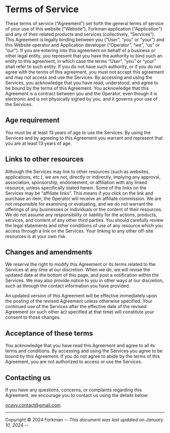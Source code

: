# Terms of Service
These terms of service (“Agreement”) set forth the general terms of service of your use of this website (“Website”), Forkman application (“Application”) and any of their related products and services (collectively, “Services”). This Agreement is legally binding between you (“User”, “you” or “your”) and this Website operator and Application developer (“Operator”, “we”, “us” or “our”). If you are entering into this agreement on behalf of a business or other legal entity, you represent that you have the authority to bind such an entity to this agreement, in which case the terms “User”, “you” or “your” shall refer to such entity. If you do not have such authority, or if you do not agree with the terms of this agreement, you must not accept this agreement and may not access and use the Services. By accessing and using the Services, you acknowledge that you have read, understood, and agree to be bound by the terms of this Agreement. You acknowledge that this Agreement is a contract between you and the Operator, even though it is electronic and is not physically signed by you, and it governs your use of the Services.

## Age requirement
You must be at least 13 years of age to use the Services. By using the Services and by agreeing to this Agreement you warrant and represent that you are at least 13 years of age.

## Links to other resources
Although the Services may link to other resources (such as websites, applications, etc.), we are not, directly or indirectly, implying any approval, association, sponsorship, endorsement, or affiliation with any linked resource, unless specifically stated herein. Some of the links on the Services may be “affiliate links”. This means if you click on the link and purchase an item, the Operator will receive an affiliate commission. We are not responsible for examining or evaluating, and we do not warrant the offerings of any businesses or individuals or the content of their resources. We do not assume any responsibility or liability for the actions, products, services, and content of any other third parties. You should carefully review the legal statements and other conditions of use of any resource which you access through a link on the Services. Your linking to any other off-site resources is at your own risk.

## Changes and amendments
We reserve the right to modify this Agreement or its terms related to the Services at any time at our discretion. When we do, we will revise the updated date at the bottom of this page, and post a notification within the Services. We may also provide notice to you in other ways at our discretion, such as through the contact information you have provided.

An updated version of this Agreement will be effective immediately upon the posting of the revised Agreement unless otherwise specified. Your continued use of the Services after the effective date of the revised Agreement (or such other act specified at that time) will constitute your consent to those changes.

## Acceptance of these terms
You acknowledge that you have read this Agreement and agree to all its terms and conditions. By accessing and using the Services you agree to be bound by this Agreement. If you do not agree to abide by the terms of this Agreement, you are not authorized to access or use the Services.

## Contacting us
If you have any questions, concerns, or complaints regarding this Agreement, we encourage you to contact us using the details below:

[ocavy.contact@gmail.com](mailto:ocavy.contact@gmail.com)

---

Copyright © 2024 Forkman
*-- This document was last updated on January 10, 2024 --*
